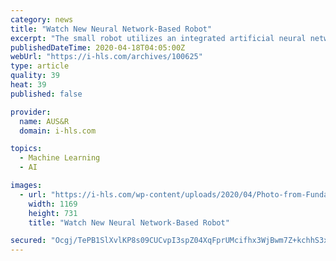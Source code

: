 ```yaml
---
category: news
title: "Watch New Neural Network-Based Robot"
excerpt: "The small robot utilizes an integrated artificial neural network. The technology might ultimately find use in better-performing prostheses but could also open the way for other robotic systems. The NeuroPod, a 3D-printed six-legged robot was developed by researchers from Spain’s universities of Seville and Cadiz. Down the road, its artificial ..."
publishedDateTime: 2020-04-18T04:05:00Z
webUrl: "https://i-hls.com/archives/100625"
type: article
quality: 39
heat: 39
published: false

provider:
  name: AUS&R
  domain: i-hls.com

topics:
  - Machine Learning
  - AI

images:
  - url: "https://i-hls.com/wp-content/uploads/2020/04/Photo-from-Fundacion-Descubre-Youtube.jpg"
    width: 1169
    height: 731
    title: "Watch New Neural Network-Based Robot"

secured: "Ocgj/TePB1SlXvlKP8s09CUCvpI3spZ04XqFprUMcifhx3WjBwm7Z+kchhS3xeRljqOEdDlE+xWrRUTqniub3EiifDhDQ+FnjpSl29yPwizmIZwEUrx5DVcS/mbtvfdhcfvpvuvgSewPw9SyC4N4JVkoo7VKh7PPadPIyQXPxNTiuZypg/KQbsD1QOCuazyElGYQA4GjzPaIFy2fa0HkzWtPp5A4H4w5Fne9DMQU/lMu/Lrd9NSXoY0OFDgxqPM3uBVbynORJoIUrHbsgAXp28E68Ql+iPBcrYq2108ILraYRPsBBc8zd3FaDEg/oz3xpr1/HAKfubRq/b4ArWCi1lfvwFy+L9jOsHkMejDbvlEYNUDsqV1QORy7gmTgQbqjYPneFhJeerkDAHyjwMJid1A4JPQTOot1zMk0xN+II0+ECCHIq0nUZK2u+ogF/ZOl3wI+AH1r5kD7va0DqJ1dNfeQ9pme2KB3QmaU4YkLKGg=;aGAOZdlQdVz6Ir3K0gLmfA=="
---
```


